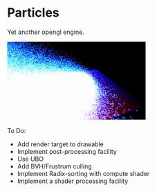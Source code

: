 # Particles
Yet another opengl engine.

![Demo GIF](https://raw.githubusercontent.com/maeln/particles/master/demo.gif)

To Do:
- Add render target to drawable
- Implement post-processing facility
- Use UBO
- Add BVH/Frustrum culling
- Implement Radix-sorting with compute shader
- Implement a shader processing facility 
